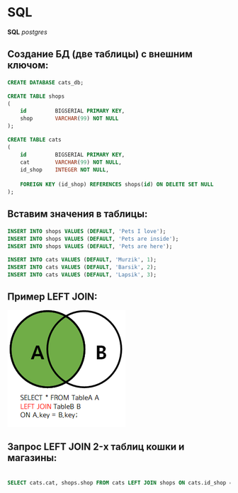 # SQL

**SQL** _postgres_

## Создание БД (две таблицы) с внешним ключом:

```sql
CREATE DATABASE cats_db;
```

```sql
CREATE TABLE shops
(
    id         BIGSERIAL PRIMARY KEY,
    shop       VARCHAR(99) NOT NULL
);
```

```sql
CREATE TABLE cats
(
    id         BIGSERIAL PRIMARY KEY,
    cat        VARCHAR(99) NOT NULL,
    id_shop    INTEGER NOT NULL,

    FOREIGN KEY (id_shop) REFERENCES shops(id) ON DELETE SET NULL
);
```

## Вставим значения в таблицы:

```sql
INSERT INTO shops VALUES (DEFAULT, 'Pets I love');
INSERT INTO shops VALUES (DEFAULT, 'Pets are inside');
INSERT INTO shops VALUES (DEFAULT, 'Pets are here');
```

```sql
INSERT INTO cats VALUES (DEFAULT, 'Murzik', 1);
INSERT INTO cats VALUES (DEFAULT, 'Barsik', 2);
INSERT INTO cats VALUES (DEFAULT, 'Lapsik', 3);
```

## Пример LEFT JOIN:

![](https://raw.githubusercontent.com/Bokoffalexander/Sql_github/main/LEFT_JOIN.png)

## Запрос LEFT JOIN 2-х таблиц кошки и магазины:

```sql

SELECT cats.cat, shops.shop FROM cats LEFT JOIN shops ON cats.id_shop = shops.id;

```
